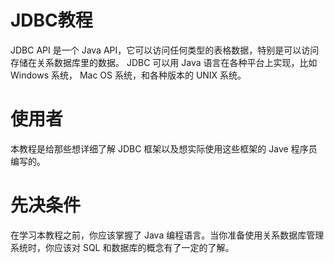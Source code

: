 # JDBC教程

JDBC API 是一个 Java API，它可以访问任何类型的表格数据，特别是可以访问存储在关系数据库里的数据。 JDBC 可以用 Java 语言在各种平台上实现，比如 Windows 系统， Mac OS 系统，和各种版本的 UNIX 系统。

# 使用者

本教程是给那些想详细了解 JDBC 框架以及想实际使用这些框架的 Jave 程序员编写的。

# 先决条件

在学习本教程之前，你应该掌握了 Java 编程语言。当你准备使用关系数据库管理系统时，你应该对 SQL 和数据库的概念有了一定的了解。